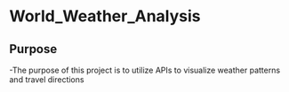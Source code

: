 # World_Weather_Analysis

## Purpose
-The purpose of this project is to utilize APIs to visualize weather patterns and travel directions
